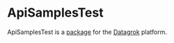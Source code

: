 # ApiSamplesTest

ApiSamplesTest is a [package](https://datagrok.ai/help/develop/develop#packages) for the [Datagrok](https://datagrok.ai) platform.